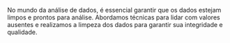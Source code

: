 No mundo da análise de dados, é essencial garantir que os dados estejam limpos e prontos para análise. 
Abordamos técnicas para lidar com valores ausentes e realizamos a limpeza dos dados para garantir sua integridade e qualidade.
